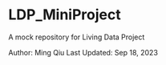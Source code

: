 # LDP_MiniProject
A mock repository for Living Data Project

Author: Ming Qiu
Last Updated: Sep 18, 2023
